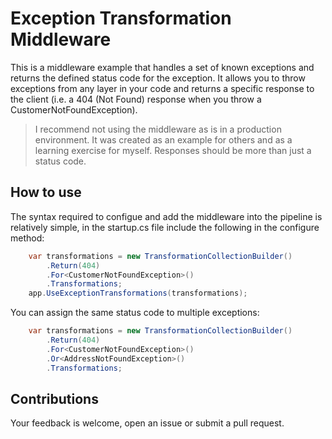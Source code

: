 # Exception Transformation Middleware
This is a middleware example that handles a set of known exceptions and returns the defined status code for the exception. It allows you to throw exceptions from any layer in your code and returns a specific response to the client (i.e. a 404 (Not Found) response when you throw a CustomerNotFoundException).

> I recommend not using the middleware as is in a production environment.
> It was created as an example for others and as a learning exercise for myself.
> Responses should be more than just a status code.

## How to use
The syntax required to configue and add the middleware into the pipeline is relatively simple, in the startup.cs file include the following in the configure method:
```csharp
    var transformations = new TransformationCollectionBuilder()
        .Return(404)
        .For<CustomerNotFoundException>()
        .Transformations;
    app.UseExceptionTransformations(transformations);
```

You can assign the same status code to multiple exceptions:
```csharp
    var transformations = new TransformationCollectionBuilder()
        .Return(404)
        .For<CustomerNotFoundException>()
        .Or<AddressNotFoundException>()
        .Transformations;
```

## Contributions
Your feedback is welcome, open an issue or submit a pull request.